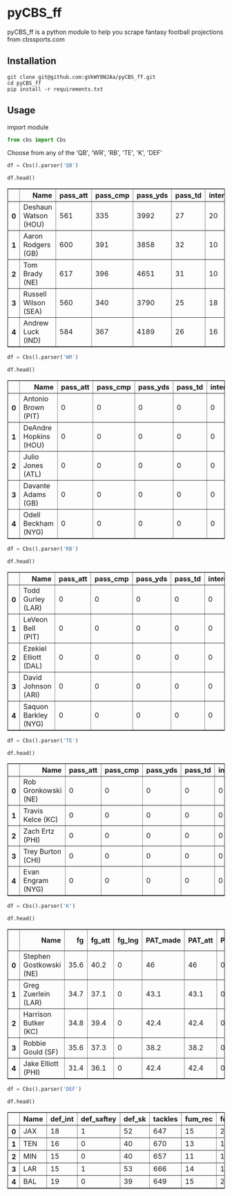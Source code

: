 
# pyCBS_ff
</hr>

pyCBS_ff is a python module to help you scrape fantasy football projections from cbssports.com

## Installation
```
git clone git@github.com:gVkWY8NJAa/pyCBS_ff.git
cd pyCBS_ff
pip install -r requirements.txt
```

## Usage

import module


```python
from cbs import Cbs
```

Choose from any of the 'QB', 'WR', 'RB', 'TE', 'K', 'DEF'


```python
df = Cbs().parser('QB')
```


```python
df.head()
```

<table border="1" class="dataframe">
  <thead>
    <tr style="text-align: right;">
      <th></th>
      <th>Name</th>
      <th>pass_att</th>
      <th>pass_cmp</th>
      <th>pass_yds</th>
      <th>pass_td</th>
      <th>intercept</th>
      <th>rate</th>
      <th>rush_att</th>
      <th>rush_yds</th>
      <th>rush_avg</th>
      <th>rush_td</th>
      <th>rec_tgt</th>
      <th>recept</th>
      <th>rec_yds</th>
      <th>rec_avg</th>
      <th>rec_td</th>
      <th>2pt</th>
      <th>fum_lost</th>
    </tr>
  </thead>
  <tbody>
    <tr>
      <th>0</th>
      <td>Deshaun Watson (HOU)</td>
      <td>561</td>
      <td>335</td>
      <td>3992</td>
      <td>27</td>
      <td>20</td>
      <td>82.7</td>
      <td>76</td>
      <td>526</td>
      <td>6.92</td>
      <td>5.3</td>
      <td>0.0</td>
      <td>0</td>
      <td>0</td>
      <td>0.00</td>
      <td>0</td>
      <td>0</td>
      <td>3.9</td>
    </tr>
    <tr>
      <th>1</th>
      <td>Aaron Rodgers (GB)</td>
      <td>600</td>
      <td>391</td>
      <td>3858</td>
      <td>32</td>
      <td>10</td>
      <td>94.0</td>
      <td>56</td>
      <td>324</td>
      <td>5.79</td>
      <td>1.7</td>
      <td>0.0</td>
      <td>0</td>
      <td>0</td>
      <td>0.00</td>
      <td>0</td>
      <td>0</td>
      <td>3.1</td>
    </tr>
    <tr>
      <th>2</th>
      <td>Tom Brady (NE)</td>
      <td>617</td>
      <td>396</td>
      <td>4651</td>
      <td>31</td>
      <td>10</td>
      <td>97.0</td>
      <td>30</td>
      <td>41</td>
      <td>1.37</td>
      <td>0.3</td>
      <td>0.0</td>
      <td>0</td>
      <td>0</td>
      <td>0.00</td>
      <td>0</td>
      <td>0</td>
      <td>3.1</td>
    </tr>
    <tr>
      <th>3</th>
      <td>Russell Wilson (SEA)</td>
      <td>560</td>
      <td>340</td>
      <td>3790</td>
      <td>25</td>
      <td>18</td>
      <td>82.4</td>
      <td>91</td>
      <td>532</td>
      <td>5.85</td>
      <td>3.7</td>
      <td>0.0</td>
      <td>0</td>
      <td>0</td>
      <td>0.00</td>
      <td>0</td>
      <td>0</td>
      <td>3.3</td>
    </tr>
    <tr>
      <th>4</th>
      <td>Andrew Luck (IND)</td>
      <td>584</td>
      <td>367</td>
      <td>4189</td>
      <td>26</td>
      <td>16</td>
      <td>87.8</td>
      <td>66</td>
      <td>342</td>
      <td>5.18</td>
      <td>1.9</td>
      <td>0.0</td>
      <td>0</td>
      <td>0</td>
      <td>0.00</td>
      <td>0</td>
      <td>0</td>
      <td>3.3</td>
    </tr>
  </tbody>
</table>
</div>




```python
df = Cbs().parser('WR')
```


```python
df.head()
```

<table border="1" class="dataframe">
  <thead>
    <tr style="text-align: right;">
      <th></th>
      <th>Name</th>
      <th>pass_att</th>
      <th>pass_cmp</th>
      <th>pass_yds</th>
      <th>pass_td</th>
      <th>intercept</th>
      <th>rate</th>
      <th>rush_att</th>
      <th>rush_yds</th>
      <th>rush_avg</th>
      <th>rush_td</th>
      <th>rec_tgt</th>
      <th>recept</th>
      <th>rec_yds</th>
      <th>rec_avg</th>
      <th>rec_td</th>
      <th>2pt</th>
      <th>fum_lost</th>
    </tr>
  </thead>
  <tbody>
    <tr>
      <th>0</th>
      <td>Antonio Brown (PIT)</td>
      <td>0</td>
      <td>0</td>
      <td>0</td>
      <td>0</td>
      <td>0</td>
      <td>0.0</td>
      <td>1</td>
      <td>2</td>
      <td>2.00</td>
      <td>0</td>
      <td>176.0</td>
      <td>111</td>
      <td>1582</td>
      <td>14.25</td>
      <td>10.1</td>
      <td>0</td>
      <td>0.2</td>
    </tr>
    <tr>
      <th>1</th>
      <td>DeAndre Hopkins (HOU)</td>
      <td>0</td>
      <td>0</td>
      <td>0</td>
      <td>0</td>
      <td>0</td>
      <td>0.0</td>
      <td>0</td>
      <td>0</td>
      <td>0.00</td>
      <td>0</td>
      <td>165.0</td>
      <td>94</td>
      <td>1325</td>
      <td>14.10</td>
      <td>9.4</td>
      <td>0</td>
      <td>1.1</td>
    </tr>
    <tr>
      <th>2</th>
      <td>Julio Jones (ATL)</td>
      <td>0</td>
      <td>0</td>
      <td>0</td>
      <td>0</td>
      <td>0</td>
      <td>0.0</td>
      <td>1</td>
      <td>19</td>
      <td>19.00</td>
      <td>0</td>
      <td>159.0</td>
      <td>97</td>
      <td>1390</td>
      <td>14.33</td>
      <td>5.5</td>
      <td>0</td>
      <td>0.2</td>
    </tr>
    <tr>
      <th>3</th>
      <td>Davante Adams (GB)</td>
      <td>0</td>
      <td>0</td>
      <td>0</td>
      <td>0</td>
      <td>0</td>
      <td>0.0</td>
      <td>0</td>
      <td>0</td>
      <td>0.00</td>
      <td>0</td>
      <td>141.0</td>
      <td>90</td>
      <td>1043</td>
      <td>11.59</td>
      <td>10</td>
      <td>0</td>
      <td>0.4</td>
    </tr>
    <tr>
      <th>4</th>
      <td>Odell Beckham (NYG)</td>
      <td>0</td>
      <td>0</td>
      <td>0</td>
      <td>0</td>
      <td>0</td>
      <td>0.0</td>
      <td>2</td>
      <td>19</td>
      <td>9.50</td>
      <td>0</td>
      <td>184.0</td>
      <td>109</td>
      <td>1229</td>
      <td>11.28</td>
      <td>7.1</td>
      <td>0</td>
      <td>1</td>
    </tr>
  </tbody>
</table>
</div>




```python
df = Cbs().parser('RB')
```


```python
df.head()
```

<table border="1" class="dataframe">
  <thead>
    <tr style="text-align: right;">
      <th></th>
      <th>Name</th>
      <th>pass_att</th>
      <th>pass_cmp</th>
      <th>pass_yds</th>
      <th>pass_td</th>
      <th>intercept</th>
      <th>rate</th>
      <th>rush_att</th>
      <th>rush_yds</th>
      <th>rush_avg</th>
      <th>rush_td</th>
      <th>rec_tgt</th>
      <th>recept</th>
      <th>rec_yds</th>
      <th>rec_avg</th>
      <th>rec_td</th>
      <th>2pt</th>
      <th>fum_lost</th>
    </tr>
  </thead>
  <tbody>
    <tr>
      <th>0</th>
      <td>Todd Gurley (LAR)</td>
      <td>0</td>
      <td>0</td>
      <td>0</td>
      <td>0</td>
      <td>0</td>
      <td>0.0</td>
      <td>318</td>
      <td>1391</td>
      <td>4.37</td>
      <td>12.2</td>
      <td>88.0</td>
      <td>62</td>
      <td>691</td>
      <td>11.15</td>
      <td>4.8</td>
      <td>0</td>
      <td>2.5</td>
    </tr>
    <tr>
      <th>1</th>
      <td>LeVeon Bell (PIT)</td>
      <td>0</td>
      <td>0</td>
      <td>0</td>
      <td>0</td>
      <td>0</td>
      <td>0.0</td>
      <td>324</td>
      <td>1319</td>
      <td>4.07</td>
      <td>10.5</td>
      <td>117.0</td>
      <td>90</td>
      <td>714</td>
      <td>7.93</td>
      <td>2.4</td>
      <td>0</td>
      <td>3.8</td>
    </tr>
    <tr>
      <th>2</th>
      <td>Ezekiel Elliott (DAL)</td>
      <td>0</td>
      <td>0</td>
      <td>0</td>
      <td>0</td>
      <td>0</td>
      <td>0.0</td>
      <td>340</td>
      <td>1480</td>
      <td>4.35</td>
      <td>8</td>
      <td>53.0</td>
      <td>37</td>
      <td>388</td>
      <td>10.49</td>
      <td>2.1</td>
      <td>0</td>
      <td>2</td>
    </tr>
    <tr>
      <th>3</th>
      <td>David Johnson (ARI)</td>
      <td>0</td>
      <td>0</td>
      <td>0</td>
      <td>0</td>
      <td>0</td>
      <td>0.0</td>
      <td>275</td>
      <td>934</td>
      <td>3.40</td>
      <td>6.6</td>
      <td>117.0</td>
      <td>82</td>
      <td>922</td>
      <td>11.24</td>
      <td>2.8</td>
      <td>0</td>
      <td>5.5</td>
    </tr>
    <tr>
      <th>4</th>
      <td>Saquon Barkley (NYG)</td>
      <td>0</td>
      <td>0</td>
      <td>0</td>
      <td>0</td>
      <td>0</td>
      <td>0.0</td>
      <td>285</td>
      <td>1173</td>
      <td>4.12</td>
      <td>8.2</td>
      <td>94.0</td>
      <td>60</td>
      <td>415</td>
      <td>6.92</td>
      <td>1.6</td>
      <td>0</td>
      <td>1.8</td>
    </tr>
  </tbody>
</table>
</div>




```python
df = Cbs().parser('TE')
```


```python
df.head()
```

<table border="1" class="dataframe">
  <thead>
    <tr style="text-align: right;">
      <th></th>
      <th>Name</th>
      <th>pass_att</th>
      <th>pass_cmp</th>
      <th>pass_yds</th>
      <th>pass_td</th>
      <th>intercept</th>
      <th>rate</th>
      <th>rush_att</th>
      <th>rush_yds</th>
      <th>rush_avg</th>
      <th>rush_td</th>
      <th>rec_tgt</th>
      <th>recept</th>
      <th>rec_yds</th>
      <th>rec_avg</th>
      <th>rec_td</th>
      <th>2pt</th>
      <th>fum_lost</th>
    </tr>
  </thead>
  <tbody>
    <tr>
      <th>0</th>
      <td>Rob Gronkowski (NE)</td>
      <td>0</td>
      <td>0</td>
      <td>0</td>
      <td>0</td>
      <td>0</td>
      <td>0.0</td>
      <td>0</td>
      <td>0</td>
      <td>0.00</td>
      <td>0</td>
      <td>116.0</td>
      <td>73</td>
      <td>1071</td>
      <td>14.67</td>
      <td>7.3</td>
      <td>0</td>
      <td>0.3</td>
    </tr>
    <tr>
      <th>1</th>
      <td>Travis Kelce (KC)</td>
      <td>0</td>
      <td>0</td>
      <td>0</td>
      <td>0</td>
      <td>0</td>
      <td>0.0</td>
      <td>2</td>
      <td>4</td>
      <td>2.00</td>
      <td>0</td>
      <td>134.0</td>
      <td>90</td>
      <td>1043</td>
      <td>11.59</td>
      <td>7.2</td>
      <td>0</td>
      <td>0.2</td>
    </tr>
    <tr>
      <th>2</th>
      <td>Zach Ertz (PHI)</td>
      <td>0</td>
      <td>0</td>
      <td>0</td>
      <td>0</td>
      <td>0</td>
      <td>0.0</td>
      <td>0</td>
      <td>0</td>
      <td>0.00</td>
      <td>0</td>
      <td>112.0</td>
      <td>76</td>
      <td>826</td>
      <td>10.87</td>
      <td>6.4</td>
      <td>0</td>
      <td>1.1</td>
    </tr>
    <tr>
      <th>3</th>
      <td>Trey Burton (CHI)</td>
      <td>0</td>
      <td>0</td>
      <td>0</td>
      <td>0</td>
      <td>0</td>
      <td>0.0</td>
      <td>0</td>
      <td>0</td>
      <td>0.00</td>
      <td>0</td>
      <td>99.0</td>
      <td>67</td>
      <td>728</td>
      <td>10.87</td>
      <td>5.4</td>
      <td>0</td>
      <td>0.3</td>
    </tr>
    <tr>
      <th>4</th>
      <td>Evan Engram (NYG)</td>
      <td>0</td>
      <td>0</td>
      <td>0</td>
      <td>0</td>
      <td>0</td>
      <td>0.0</td>
      <td>1</td>
      <td>18</td>
      <td>18.00</td>
      <td>0</td>
      <td>116.0</td>
      <td>67</td>
      <td>732</td>
      <td>10.93</td>
      <td>5.1</td>
      <td>0</td>
      <td>0.4</td>
    </tr>
  </tbody>
</table>
</div>




```python
df = Cbs().parser('K')
```


```python
df.head()
```

<table border="1" class="dataframe">
  <thead>
    <tr style="text-align: right;">
      <th></th>
      <th>Name</th>
      <th>fg</th>
      <th>fg_att</th>
      <th>fg_lng</th>
      <th>PAT_made</th>
      <th>PAT_att</th>
      <th>PAT_blckd</th>
      <th>1-19</th>
      <th>20-29</th>
      <th>30-39</th>
      <th>40-49</th>
      <th>1-49</th>
      <th>50+</th>
    </tr>
  </thead>
  <tbody>
    <tr>
      <th>0</th>
      <td>Stephen Gostkowski (NE)</td>
      <td>35.6</td>
      <td>40.2</td>
      <td>0</td>
      <td>46</td>
      <td>46</td>
      <td>0</td>
      <td>0</td>
      <td>0</td>
      <td>0</td>
      <td>0</td>
      <td>0</td>
      <td>0</td>
    </tr>
    <tr>
      <th>1</th>
      <td>Greg Zuerlein (LAR)</td>
      <td>34.7</td>
      <td>37.1</td>
      <td>0</td>
      <td>43.1</td>
      <td>43.1</td>
      <td>0</td>
      <td>0</td>
      <td>0</td>
      <td>0</td>
      <td>0</td>
      <td>0</td>
      <td>0</td>
    </tr>
    <tr>
      <th>2</th>
      <td>Harrison Butker (KC)</td>
      <td>34.8</td>
      <td>39.4</td>
      <td>0</td>
      <td>42.4</td>
      <td>42.4</td>
      <td>0</td>
      <td>0</td>
      <td>0</td>
      <td>0</td>
      <td>0</td>
      <td>0</td>
      <td>0</td>
    </tr>
    <tr>
      <th>3</th>
      <td>Robbie Gould (SF)</td>
      <td>35.6</td>
      <td>37.3</td>
      <td>0</td>
      <td>38.2</td>
      <td>38.2</td>
      <td>0</td>
      <td>0</td>
      <td>0</td>
      <td>0</td>
      <td>0</td>
      <td>0</td>
      <td>0</td>
    </tr>
    <tr>
      <th>4</th>
      <td>Jake Elliott (PHI)</td>
      <td>31.4</td>
      <td>36.1</td>
      <td>0</td>
      <td>42.4</td>
      <td>42.4</td>
      <td>0</td>
      <td>0</td>
      <td>0</td>
      <td>0</td>
      <td>0</td>
      <td>0</td>
      <td>0</td>
    </tr>
  </tbody>
</table>
</div>




```python
df = Cbs().parser('DEF')
```


```python
df.head()
```

<table border="1" class="dataframe">
  <thead>
    <tr style="text-align: right;">
      <th></th>
      <th>Name</th>
      <th>def_int</th>
      <th>def_saftey</th>
      <th>def_sk</th>
      <th>tackles</th>
      <th>fum_rec</th>
      <th>forced_fumbles</th>
      <th>def_td</th>
      <th>itd</th>
      <th>ftd</th>
      <th>pts_allowd</th>
      <th>pass_yds_allowed</th>
      <th>rush_yds_allowed</th>
      <th>yds_allowed</th>
      <th>kick_rt_td</th>
    </tr>
  </thead>
  <tbody>
    <tr>
      <th>0</th>
      <td>JAX</td>
      <td>18</td>
      <td>1</td>
      <td>52</td>
      <td>647</td>
      <td>15</td>
      <td>21</td>
      <td>5</td>
      <td>0</td>
      <td>0</td>
      <td>281</td>
      <td>2891</td>
      <td>1784</td>
      <td>4675</td>
      <td>0</td>
    </tr>
    <tr>
      <th>1</th>
      <td>TEN</td>
      <td>16</td>
      <td>0</td>
      <td>40</td>
      <td>670</td>
      <td>13</td>
      <td>17</td>
      <td>5</td>
      <td>0</td>
      <td>0</td>
      <td>332</td>
      <td>3193</td>
      <td>1595</td>
      <td>4788</td>
      <td>0</td>
    </tr>
    <tr>
      <th>2</th>
      <td>MIN</td>
      <td>15</td>
      <td>0</td>
      <td>40</td>
      <td>657</td>
      <td>11</td>
      <td>15</td>
      <td>5</td>
      <td>0</td>
      <td>0</td>
      <td>293</td>
      <td>3210</td>
      <td>1496</td>
      <td>4706</td>
      <td>0</td>
    </tr>
    <tr>
      <th>3</th>
      <td>LAR</td>
      <td>15</td>
      <td>1</td>
      <td>53</td>
      <td>666</td>
      <td>14</td>
      <td>19</td>
      <td>5</td>
      <td>0</td>
      <td>0</td>
      <td>325</td>
      <td>3390</td>
      <td>1830</td>
      <td>5220</td>
      <td>0</td>
    </tr>
    <tr>
      <th>4</th>
      <td>BAL</td>
      <td>19</td>
      <td>0</td>
      <td>39</td>
      <td>649</td>
      <td>15</td>
      <td>21</td>
      <td>5</td>
      <td>0</td>
      <td>0</td>
      <td>295</td>
      <td>3253</td>
      <td>1654</td>
      <td>4907</td>
      <td>0</td>
    </tr>
  </tbody>
</table>
</div>
